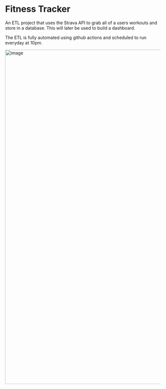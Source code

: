# Fitness Tracker
An ETL project that uses the Strava API to grab all of a users workouts and store in a database.
This will later be used to build a dashboard.

The ETL is fully automated using github actions and scheduled to run everyday at 10pm.

<img width="1085" alt="image" src="https://github.com/user-attachments/assets/5cae8fff-b54f-4106-a5f1-c4f23fe00d31" />

